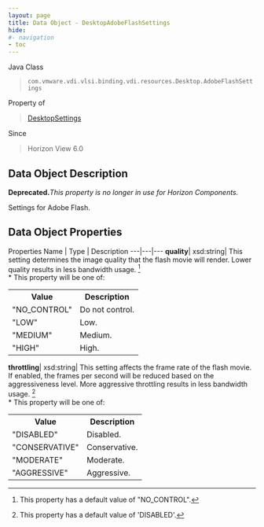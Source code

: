 ```yaml
---
layout: page
title: Data Object - DesktopAdobeFlashSettings
hide:
#- navigation
- toc
---
```






Java Class
> `com.vmware.vdi.vlsi.binding.vdi.resources.Desktop.AdobeFlashSettings`

Property of
> [DesktopSettings](vdi.resources.Desktop.DesktopSettings.md#field_detail)

Since
> Horizon View 6.0


## Data Object Description

**Deprecated.**_This property is no longer in use for Horizon Components._

Settings for Adobe Flash.

## Data Object Properties
Properties
Name |  Type |  Description
---|---|---
**quality**|  xsd:string|  This setting determines the image quality that the flash movie will render. Lower quality results in less bandwidth usage. [^183] <br>* This property will be one of:<br><table><tr><th>Value</th><th>Description</th></tr><tr><td>"NO_CONTROL"</td><td>Do not control.</td></tr><tr><td>"LOW"</td><td>Low.</td></tr><tr><td>"MEDIUM"</td><td>Medium.</td></tr><tr><td>"HIGH"</td><td>High.</td></tr></table>
**throttling**|  xsd:string|  This setting affects the frame rate of the flash movie. If enabled, the frames per second will be reduced based on the aggressiveness level. More aggressive throttling results in less bandwidth usage. [^17] <br>* This property will be one of:<br><table><tr><th>Value</th><th>Description</th></tr><tr><td>"DISABLED"</td><td>Disabled.</td></tr><tr><td>"CONSERVATIVE"</td><td>Conservative.</td></tr><tr><td>"MODERATE"</td><td>Moderate.</td></tr><tr><td>"AGGRESSIVE"</td><td>Aggressive.</td></tr></table>


 [^1]: This property need not be set. 

[^2]: This property cannot be updated. 

[^3]: This property must contain only alphanumerics, spaces, underscores, and dashes. The maximum length is 32 characters. 

[^4]: This property has a maximum length of 400 characters. 

[^5]: This property has a default value of false. 

[^6]: This property has a default value of true. 

[^7]: If specified, this property is limited to letters, numbers, punctuation, spaces, and tabs. 

[^8]: This property has a minimum value of 1. 

[^9]: This property is required if maxSessionsType is set to 'LIMITED'. 

[^10]: This property has a default value of 1. 

[^11]: This property must contain only alphanumerics, underscores, and dashes. The maximum length is 64 characters. 

[^12]: This property has a maximum length of 256 characters. 

[^13]: This property has a maximum length of 1024 characters. 

[^14]: This property is an unordered array of unique values. 

[^15]: This property is required if enableAntiAffinityRules is set to true. 

[^16]: This property has a maximum value of 20. 

[^17]: This property has a default value of 'DISABLED'. 

[^18]: This property is required if multiSessionMode is set to 'ENABLED_DEFAULT_OFF', 'ENABLED_DEFAULT_ON', or 'ENABLED_ENFORCED'. 

[^19]: This property has a default value of 0. 

[^20]: This property cannot contain ? characters. 

[^21]: This property must contain the time in 24 hours format. e.g. 14:30. 

[^22]: This property must be in the form hh:mm in 24 hours format. 

[^23]: This property is required if customizationType is set to 'NONE'. 

[^24]: This property is required if customizationType is set to 'SYS_PREP'. 

[^25]: This property is required if customizationType is set to 'QUICK_PREP'. 

[^26]: This property is required if type is set to 'MANUAL'. 

[^27]: This property is required if type is set to 'RDS'. 

[^28]: This property has a default value of 'DESKTOP'. 

[^29]: This property is required if type is set to 'AUTOMATED'. 

[^30]: This property has a default value of ['PCOIP', 'RDP', 'BLAST']. 

[^31]: This property is required if operation is set to 'INITIAL_PUBLISH', 'SCHEDULE_PUSH_IMAGE', 'CANCEL_SCHEDULED_PUSH_IMAGE', or 'INFRASTRUCTURE_CHANGE'. 

[^32]: This property is required if operation is set to 'SCHEDULE_PUSH_IMAGE'. 

[^33]: For Instant clone desktops this setting can only be set to ALWAYS_POWERED_ON. 

[^34]: This property has a default value of 'TAKE_NO_POWER_ACTION'. 

[^35]: This property has a default value of 'NEVER'. 

[^36]: This property has a default value of 120. 

[^37]: This property is required if automaticLogoffPolicy is set to 'AFTER'. 

[^38]: This is applicable for automated desktops with virtual machines names based on pattern naming. This is not applicable for desktops that are using specified naming since dynamic creation and deletion of VMs is not supported. 

[^39]: For Instant clone desktops this setting can only be set to DELETE. 

[^40]: This property is required if refreshOsDiskAfterLogoff is set to 'EVERY'. 

[^41]: This property has a maximum value of 100. 

[^42]: This property is required if refreshOsDiskAfterLogoff is set to 'AT_SIZE'. 

[^43]: This property has a default value of 'AFTER'. 

[^44]: This property is required if emptySessionTimeoutPolicy is set to 'AFTER'. 

[^45]: This property has a default value of 10. 

[^46]: This property has a minimum value of 10. 

[^47]: This property is required if preLaunchSessionTimeoutPolicy is set to 'AFTER'. 

[^48]: This property has a default value of 'DEFAULT'. 

[^49]: This property has a default value of 'BLOCK_ACCESS'. 

[^50]: This property is required if source is set to 'VIRTUAL_CENTER'. 

[^51]: For Instant clone desktops this setting can only be set to false. 

[^52]: This property is required if overrideGlobalSetting is set to true. 

[^53]: This property is required if enabled is set to true. 

[^54]: This property is required if maxLabelType is set to 'LIMITED'. 

[^55]: This property has a default value of 4096. 

[^56]: This property has a minimum value of 512. 

[^57]: This property is required if redirectDisposableFiles is set to true. 

[^58]: This property has a default value of Auto. 

[^59]: This property must be single letters from D to Z or the word Auto. 

[^60]: This property is required if redirectDisposableFiles is set to true. 

[^61]: This property has a default value of 96. 

[^62]: This property has a minimum value of 64. 

[^63]: This property has a maximum value of 512. 

[^64]: This property is required if renderer3D is set to 'AUTOMATIC', 'SOFTWARE', or 'HARDWARE'. 

[^65]: This property has a default value of 2. 

[^66]: This property has a maximum value of 4. 

[^67]: This property is required if renderer3D is set to 'AUTOMATIC', 'SOFTWARE', 'HARDWARE', or 'DISABLED'. 

[^68]: This property has a default value of 'WUXGA'. 

[^69]: This property is required if renderer3D is set to 'AUTOMATIC', 'SOFTWARE', 'HARDWARE', or 'DISABLED'. 

[^70]: This property must contain only alphanumerics and dashes. It must contain at least one alpha character. It may also optionally contain a numeric placement token {n} or {n:fixed=#}. If the pattern does not specify the numeric placement token, the maximum length is 14 characters. 

[^71]: This property has a default value of 'UP_FRONT'. 

[^72]: This property has a minimum value of 0. 

[^73]: This property is required if provisioningTime is set to 'ON_DEMAND'. 

[^74]: This property is required if redirectWindowsProfile is set to true. 

[^75]: This property is required if useSeparateDatastoresPersistentAndOSDisks is set to true. 

[^76]: This property has a default value of 2048. 

[^77]: This property has a minimum value of 128. 

[^78]: This property has a default value of D. 

[^79]: This property is required if reclaimVmDiskSpace is set to true. 

[^80]: This property must contain only alphanumerics and dashes. It must contain at least one alpha character. The maximum length is 15 characters. 

[^81]: This property is required if userAssignment is set to 'DEDICATED'. 

[^82]: Fast NFS Clones (VAAI) will be unavailable if the Replica disks are stored separately from the OS disks. 

[^83]: Datastores with file system type VVOL will also be unavailable if the Replica disks are stored separately from the OS disks. 

[^84]: This setting is applicable to both View Composer and Instant clone engine sourced desktops. 

[^85]: For Instant clone desktops, this can be modified only if there are no current operations ( [operation](vdi.resources.Desktop.InstantCloneProvisioningStatusData.md#operation) is NONE). 

[^86]: This property is required if useSeparateDatastoresReplicaAndOSDisks is set to true. 

[^87]: For Instant clone desktops, this setting can only be set to false. 

[^88]: This is applicable only to Virtual Center, View Composer, or Instant Clone Engine sourced manual or automatic desktops. 

[^89]: If true, VirtualCenter.StorageAcceleratorData#enabled must also be enabled. 

[^90]: This value cannot be updated for Instant Clone Engine sourced desktops. 

[^91]: This property has a default value of 'OS_DISKS'. 

[^92]: This property is required if useViewStorageAccelerator is set to true. 

[^93]: This property has a default value of 7. 

[^94]: This property has a maximum value of 999. 

[^95]: For Instant clone desktops, this setting can only be set to UNBOUNDED. 

[^96]: This property has a default value of 'CONSERVATIVE'. 

[^97]: This property has a default value of 'VM'. 

[^98]: For Instant clone desktops only it can be only a cluster and not a host. 

[^99]: For Instant clone desktops, this can be modified only if there are no current operations ( [operation](vdi.resources.Desktop.InstantCloneProvisioningStatusData.md#operation) is NONE). 

[^100]: If the naming method is PATTERN, this value must be less than [minNumberOfMachines](vdi.resources.Desktop.PatternNamingSettings.md#minNumberOfMachines). If the naming method is SPECIFIED and this is a create, this value must be less than the number of specified names. If the naming method is SPECIFIED and this value is updated, it must be less than the total number of existing machines in the desktop. The above checks are not done if this value is 0. 

[^101]: For Full clone desktops, if Storage DRS cluster is used then it can only have one element. 

[^102]: This property is required if namingMethod is set to 'PATTERN'. 

[^103]: This property is required if namingMethod is set to 'SPECIFIED'. 

[^104]: For Instant clone desktops, this setting can only be set to PATTERN. 

[^105]: License is not applied to the system. 

[^106]: Applied license is expired. 

[^107]: Applied license does not have instant clone feature enabled. 

[^108]: This parameter is an update map based on [DesktopInfo](vdi.resources.Desktop.DesktopInfo.md 'DesktopInfo'). 

[^109]: Both instant and linked clones share the same base image and use less storage space than full virtual machines. 

[^110]: The user profile for both types clones can be redirected to persistent disks that will be unaffected by OS updates and refreshes. 

[^111]: This property has a default value of 'PCOIP'. 

[^112]: This property is required if enableGRIDvGPUs is set to true. 

[^113]: This property has a default value of 'LIMITED'. 

[^114]: This property is required if operation is set to 'INITIAL_PUBLISH', 'CANCEL_SCHEDULED_MAINTENANCE', or 'INFRASTRUCTURE_CHANGE'. 

[^115]: This property has a maximum value of 100. 

[^116]: This property has a maximum value of 150. 

[^117]: This property is required if useCustomScript is set to false. 

[^118]: This property is required if maintenanceMode is set to 'RECURRING'. 

[^119]: This property has a maximum value of 31. 

[^120]: This property is required if maintenancePeriod is set to 'WEEKLY' or 'MONTHLY'. 

[^121]: This property has a default value of 'NEVER'. 

[^122]: This property is required if disconnectedSessionTimeoutPolicy is set to 'AFTER'. 

[^123]: This property has a minimum value of 10. 

[^124]: This property has a default value of 'VM'. 

[^125]: For Instant clone farms only it can be only a cluster and not a host. 

[^126]: For Instant clone farms, this can be modified only if there are no current operations ( [operation](vdi.resources.Farm.InstantCloneProvisioningStatusData.md#operation) is NONE). 

[^127]: This must be between 1 and 255 characters. 

[^128]: This property has a maximum length of 64 characters. 

[^129]: This property has a default value of 'ANY'. 

[^130]: This property has a default value of 'NONE'. 

[^131]: This property has a default value of ['PCOIP', 'BLAST']. 

[^132]: This property defines valid folder names with a max length of 64 characters and up to 4 subdirectory levels. The subdirectories can be specified using a backslash, e.g. (dir1\dir2\dir3\dir4). Folder names can't start or end with a backslash nor can there be 2 or more backslashes together. Combinations such as (\dir1, dir1\dir2\, dir1\\\\dir2, dir1\\\\\\dir2) are invalid. The windows reserved keywords (CON, PRN, NUL, AUX, COM1 - COM9, LPT1 - LPT9 etc.) are not allowed in subdirectory names.

[^133]: This property has a default value of "AFTER".

[^134]: This property has a default value of "UNCONFIGURED".

[^135]: This parameter need not be set.

[^136]: This parameter is an update map based on [RoleInfo](vdi.users.Role.RoleInfo.md "RoleInfo").

[^137]: This parameter is an update map based on [SecondaryCredentialsInfo](vdi.users.SecondaryCredentials.SecondaryCredentialsInfo.md "SecondaryCredentialsInfo").

[^138]: This property is required if hybridLogonConfig is set to "password".

[^139]: This property has a maximum value of 65535.

[^140]: This property must be a valid IP address or DNS name.

[^141]: This property must be a valid DNS name.

[^142]: This parameter is an update map based on [ADDomainInfo](vdi.utils.ADDomain.ADDomainInfo.md "ADDomainInfo").

[^143]: This property must not be empty and has a maximum length of 256 characters.

[^144]: Image management stream is in AVAILABLE or PARTIALLY_AVAILABLE state.

[^145]: There is at least one image management version in AVAILABLE or PARTIALLY_AVAILABLE state for this stream.

[^146]: There is at least one image management tag associated with the image management version.

[^147]: This parameter is an update map based on [ImageManagementStreamInfo](vdi.utils.imagemanagement.ImageManagementStream.ImageManagementStreamInfo.md "ImageManagementStreamInfo").

[^148]: This property must contain only alphanumerics, underscores and dashes. The maximum length is 64 characters.

[^149]: This parameter is an update map based on [ImageManagementTagInfo](vdi.utils.imagemanagement.ImageManagementTag.ImageManagementTagInfo.md "ImageManagementTagInfo").

[^150]: This property must contain only alphanumerics, dot, underscores, and dashes. The maximum length is 64 characters.

[^151]: This parameter is an update map based on [ImageManagementVersionInfo](vdi.utils.imagemanagement.ImageManagementVersion.ImageManagementVersionInfo.md "ImageManagementVersionInfo").

[^152]: This property must not be empty and has a maximum length of 256 characters.

[^153]: This parameter is an update map based on [InstantCloneEngineDomainAdministratorInfo](vdi.utils.InstantCloneEngineDomainAdministrator.InstantCloneEngineDomainAdministratorInfo.md "InstantCloneEngineDomainAdministratorInfo").

[^154]: This property is required if logCollectorComponentType is set to "CONNECTION_SERVER".

[^155]: This property is required if logCollectorComponentType is set to "AGENT_RDS".

[^156]: This property is required if logCollectorComponentType is set to "AGENT_RDS".

[^157]: This property has a default value of ["DEFAULT"].

[^158]: This property is required if reset is set to false.

[^159]: Contains null for which the request is processed successfully.

[^160]: [LogCollectorFault](vdi.fault.LogCollectorFault.md) for failed ones.

[^161]: Contains array of [LogCollectorTaskInfo](vdi.utils.logcollector.LogCollector.LogCollectorTaskInfo.md) for which the request is processed successfully.

[^162]: All available log collector task information is returned if no parameter used.

[^163]: Log collector task information for specified user returned if parameter used.

[^164]: This property has a default value of 5.

[^165]: If the [type](vdi.utils.Validator.ValidationSpec.md#type) is "MACHINE", then the naming pattern for the machines will be validated.

[^166]: This parameter is an update map based on [ViewComposerDomainAdministratorInfo](vdi.utils.viewcomposer.ViewComposerDomainAdministrator.ViewComposerDomainAdministratorInfo.md "ViewComposerDomainAdministratorInfo").

[^167]: This data object must be updated as a whole.

[^168]: This property is required if source is set to "VIEW_COMPOSER" or "INSTANT_CLONE_ENGINE".

[^169]: This property is required if source is set to "FULL_CLONE".

[^170]: This value will be considered only in case of Dedicated Linked Pool.

[^171]: It will be ignored for other Pools and Farms.

[^172]: This property is required if isPersistent is set to true.

[^173]: Applicable only in case of Linked Clones and Instant Clones.

[^174]: Set to true only in case of DEDICATED LINKED_CLONE Pool.

[^175]: It will be ignored in case of Farms and other Pools.

[^176]: This property has a default value of 1024.

[^177]: This property has a minimum value of 100.

[^178]: This property has a maximum value of 32768.

[^179]: This property is required if viewComposerType is set to "LOCAL_TO_VC" or "STANDALONE".

[^180]: This property has a default value of "GENERAL".

[^181]: This property cannot contain forward slashes.

[^182]: This parameter is an update map based on [ApplicationInfo](vdi.resources.Application.ApplicationInfo.md "ApplicationInfo").

[^183]: This property has a default value of "NO_CONTROL".

[^184]: This property has a default value of "AFTER".

[^185]: This property must be single letters from D to Z.

[^186]: This parameter is an update map based on [FarmInfo](vdi.resources.Farm.FarmInfo.md "FarmInfo").

[^187]: For Instant clone farms, this can be modified only if there are no current operations ( [operation](vdi.resources.Farm.InstantCloneProvisioningStatusData.md#operation) is NONE).

[^188]: This parameter is an update map based on [RoleInfo](vdi.users.Role.RoleInfo.md "RoleInfo").

[^189]: This property has a maximum value of 65535.

[^190]: This parameter is an update map based on [ADDomainInfo](vdi.utils.ADDomain.ADDomainInfo.md "ADDomainInfo").

[^191]: This parameter is an update map based on [ImageManagementAssetInfo](vdi.utils.imagemanagement.ImageManagementAsset.ImageManagementAssetInfo.md "ImageManagementAssetInfo").

[^192]: This property is required if configured is set to true.

[^193]: For Instant clone desktops, this setting can only be set to false.

[^194]: This parameter is an update map based on [MachineInfo](vdi.resources.Machine.MachineInfo.md "MachineInfo").

[^195]: This parameter is an update map based on [PersistentDiskInfo](vdi.resources.PersistentDisk.PersistentDiskInfo.md "PersistentDiskInfo").

[^196]: This property must contain only alphanumerics, underscores, and dashes. It must contain at least one alpha character. The maximum length is 15 characters.

[^197]: This property has a default value of 1000.

[^198]: This parameter is an update map based on [RDSServerInfo](vdi.resources.RDSServer.RDSServerInfo.md "RDSServerInfo").

[^199]: Admin user has single role which is of type either HELP_DESK_ADMIN or HELP_DESK_ADMIN_READ_ONLY.

[^200]: This parameter is an update map based on [PoliciesSettings](vdi.users.Policies.PoliciesSettings.md "PoliciesSettings").

[^201]: This property is required if allowPCoIPHardwareAcceleration is set to "Allow".

[^202]: This property is required if logCollectorComponentType is set to "AGENT".

[^203]: This property is required if type is set to "APPLICATION".

[^204]: This property is required if type is set to "DESKTOP".

[^205]: This parameter is an update map based on [URLRedirectionInfo](vdi.infrastructure.URLRedirection.URLRedirectionInfo.md "URLRedirectionInfo").

[^206]: This property has a default value of 20.

[^207]: This property has a default value of 50.

[^208]: This property has a default value of 12.

[^209]: This parameter is an update map based on [VirtualCenterInfo](vdi.infrastructure.VirtualCenter.VirtualCenterInfo.md "VirtualCenterInfo").

[^210]: [user](vdi.resources.Desktop.SpecifiedName.md#user) is provided.

[^211]: [enabled](vdi.resources.Desktop.DesktopSettings.md#enabled) is false.

[^212]: [supportedSessionType](vdi.resources.Desktop.DesktopSettings.md#supportedSessionType) is not "DESKTOP".

[^213]: [globalEntitlement](vdi.resources.Desktop.GlobalEntitlementData.md#globalEntitlement) is set.

[^214]: [userAssignment](vdi.resources.Desktop.UserAssignment.md#userAssignment) is "DEDICATED" and [automaticAssignment](vdi.resources.Desktop.UserAssignment.md#automaticAssignment) is false.

[^215]: Local entitlements are configured.

[^216]: Any of the machines in the pool have users assigned.

[^217]: [connectionServerRestrictions](vdi.resources.Desktop.DesktopSettings.md#connectionServerRestrictions) is not set.

[^218]: [type](vdi.resources.Desktop.DesktopSpec.md#type) is MANUAL.

[^219]: This parameter is an update map based on [MachineInfo](vdi.resources.Machine.MachineInfo.md "MachineInfo").

[^220]: Admin user has single role which is of type either HELP_DESK_ADMIN or HELP_DESK_ADMIN_READ_ONLY.

[^221]: [DesktopId](vdi.entity.DesktopId.md).

[^222]: [GlobalApplicationEntitlementId](vdi.entity.GlobalApplicationEntitlementId.md).

[^223]: [GlobalEntitlementId](vdi.entity.GlobalEntitlementId.md).

[^224]: [URLRedirectionId](vdi.entity.URLRedirectionId.md).

[^225]: [ServerSpec](vdi.utils.Certificate.ServerSpec.md).

[^226]: [SAMLAuthenticatorServerData](vdi.infrastructure.SAMLAuthenticator.ServerData.md).

[^227]: This property is a set of entries with unique "key" members.

[^228]: This parameter is an update map based on [GlobalApplicationEntitlementInfo](vdi.federation.GlobalApplicationEntitlement.GlobalApplicationEntitlementInfo.md "GlobalApplicationEntitlementInfo").

[^229]: This parameter is an update map based on [GlobalEntitlementInfo](vdi.federation.GlobalEntitlement.GlobalEntitlementInfo.md "GlobalEntitlementInfo").

[^230]: This parameter is an update map based on [PodInfo](vdi.federation.Pod.PodInfo.md "PodInfo").

[^231]: This parameter is an update map based on [PodFederationInfo](vdi.federation.PodFederation.PodFederationInfo.md "PodFederationInfo").

[^232]: This parameter is an update map based on [SiteInfo](vdi.federation.Site.SiteInfo.md "SiteInfo").

[^233]: This property has a default value of "CONNECTION_SERVER_DOMAIN".

[^234]: When all of the secure gateways (HTTP(S)/PCOIP/BLAST) are enabled, this field denotes the maximum load of connections allowed for the connection server. Once the number of connections to this connection server reaches this value, the subsequent connections from the horizon client will be blocked by secure gateway.

[^235]: The application is missing in all the machines of the desktop.

[^236]: Desktop do not have any provisioned machines.

[^237]: One or more server(s) is either in WARNING or ERROR (not exceeding the predefined threshold) state.

[^238]: The RDSServers in this Farm present a mix of both known and unknown load preferences.

[^239]: For dedicated assignment desktop, it is the number of assigned machine count.

[^240]: For floating assignment desktop, it is the summation of the connected and disconnected sessions.

[^241]: For dedicated assignments, it is the total number of assigned machine count.

[^242]: For floating assignments, it will be sum of all the connected and disconnected sessions.

[^243]: This property is required if thumbprintAccepted is set to false.

[^244]: This property is required if thumbprintAccepted is set to false.

[^245]: This parameter is an update map based on [CEIPInfo](vdi.infrastructure.CEIP.CEIPInfo.md "CEIPInfo").

[^246]: This parameter is an update map based on [CertificateSSOConnectorInfo](vdi.infrastructure.CertificateSSOConnector.CertificateSSOConnectorInfo.md "CertificateSSOConnectorInfo").

[^247]: This property has a maximum value of 59.

[^248]: This property is required if hostRedirection is set to true.

[^249]: This parameter is an update map based on [ConnectionServerInfo](vdi.infrastructure.ConnectionServer.ConnectionServerInfo.md "ConnectionServerInfo").

[^250]: This property is required if radiusEnabled is set to true.

[^251]: This property is required if samlSupport is set to "ENABLED" or "REQUIRED".

[^252]: This property is required if samlSupport is set to "MULTI_ENABLED" or "MULTI_REQUIRED".

[^253]: This property has a maximum value of 1440.

[^254]: This property has a default value of 21.

[^255]: This property has a minimum value of 14.

[^256]: This property is required if workspaceOneModeEnabled is set to true.

[^257]: This property has a default value of "SUCCESS".

[^258]: This property is required if eventDatabaseSet is set to true.

[^259]: This property must start with a letter, may only contain letters, numbers, and the characters @, $, #, and _, and may not be longer than 6 characters.

[^260]: This property has a maximum value of 3.

[^261]: This property has a default value of 2000.

[^262]: This property has a maximum value of 7.

[^263]: This parameter is an update map based on [EventDatabaseInfo](vdi.infrastructure.EventDatabase.EventDatabaseInfo.md "EventDatabaseInfo").

[^264]: One of [version](vdi.infrastructure.GlobalSettings.ClientData.md#version), [blockSpecificVersions](vdi.infrastructure.GlobalSettings.ClientData.md#blockSpecificVersions), [warnSpecificVersions](vdi.infrastructure.GlobalSettings.ClientData.md#warnSpecificVersions) is mandatory.

[^265]: Only one of [version](vdi.infrastructure.GlobalSettings.ClientData.md#version) or [blockSpecificVersions](vdi.infrastructure.GlobalSettings.ClientData.md#blockSpecificVersions) can be set.

[^266]: This property cannot be used for [type](vdi.infrastructure.GlobalSettings.ClientData.md#type) "WINSTORE", "HTMLACCESS".

[^267]: This property has a maximum length of 128 characters.

[^268]: This property accepts all characters including new line with a maximum length of 1024 characters.

[^269]: This property has a default value of 60.

[^270]: This property has a default value of "TIMEOUT_AFTER".

[^271]: This property has a default value of 600.

[^272]: This property has a minimum value of 5.

[^273]: This property is required if clientMaxSessionTimePolicy is set to "TIMEOUT_AFTER".

[^274]: This property has a default value of 15.

[^275]: This property is required if clientIdleSessionTimeoutPolicy is set to "TIMEOUT_AFTER".

[^276]: This property has a default value of 1200.

[^277]: This property is required if desktopSSOTimeoutPolicy is set to "DISABLE_AFTER".

[^278]: This property has a default value of "ALWAYS_ENABLED".

[^279]: This property is required if applicationSSOTimeoutPolicy is set to "DISABLE_AFTER".

[^280]: This property has a maximum value of 4320.

[^281]: This property is required if displayWarningBeforeForcedLogoff is set to true.

[^282]: If set true, UI clients should show a "Remember me" check box option on the login page.

[^283]: If set false, UI clients should not show the "Remember me" check box option on the login page.

[^284]: This property has a default value of 30.

[^285]: This property has a maximum value of 30.

[^286]: This property has a default value of Your virtual session is going to be logged off. Please save your work.

[^287]: This property has a default value of Your session has expired. Please re-connect to the portal and restart the session.

[^288]: This property has a default value of Attention.

[^289]: This property is required if displayPreLoginAdminBanner is set to true.

[^290]: This parameter is an update map based on [GlobalSettingsInfo](vdi.infrastructure.GlobalSettings.GlobalSettingsInfo.md "GlobalSettingsInfo").

[^291]: This parameter is an update map based on [GSSAPIAuthenticatorInfo](vdi.infrastructure.GSSAPIAuthenticator.GSSAPIAuthenticatorInfo.md "GSSAPIAuthenticatorInfo").

[^292]: This parameter is an update map based on [NetworkProxyConfigurationDetail](vdi.infrastructure.NetworkProxyConfiguration.NetworkProxyConfigurationDetail.md "NetworkProxyConfigurationDetail").

[^293]: This property is required if networkAutoProxy is set to false.

[^294]: This property has a maximum length of 50 characters.

[^295]: This property has a maximum length of 20 characters.

[^296]: This parameter is an update map based on [RADIUSAuthenticatorInfo](vdi.infrastructure.RADIUSAuthenticator.RADIUSAuthenticatorInfo.md "RADIUSAuthenticatorInfo").

[^297]: This property has a maximum length of 32 characters.

[^298]: This parameter is an update map based on [SAMLAuthenticatorInfo](vdi.infrastructure.SAMLAuthenticator.SAMLAuthenticatorInfo.md "SAMLAuthenticatorInfo").

[^299]: This property has a default value of "DYNAMIC".

[^300]: This property is required if authenticatorType is set to "DYNAMIC".

[^301]: This property is required if authenticatorType is set to "STATIC".

[^302]: This parameter is an update map based on [SecurityServerInfo](vdi.infrastructure.SecurityServer.SecurityServerInfo.md "SecurityServerInfo").

[^303]: This parameter is an update map based on [SyslogInfo](vdi.infrastructure.Syslog.SyslogInfo.md "SyslogInfo").

[^304]: When all of the secure gateways (HTTP(S)/PCOIP/BLAST) are enabled, this field denotes the maximum load of connections allowed for the connection server. Once the number of connections to this connection server reaches this value, the subsequent connections from the horizon client will be blocked by secure gateway.

[^305]: When none of the secure gateways(HTTP(S)/PCOIP/BLAST) are enabled, sessionThreshold value will not be set.

[^306]: This property has a default value of "BOTH".

[^307]: This property has a default value of On proceeding, you agree that you fully comply with the laws of this organisation.

[^308]: This property is required if triggerMode is set to "ENABLE_ALWAYS" or "REQUIRE_ALWAYS".

[^309]: For those pods running on older version(before 7.12.0), the values for [numHostedSessions](vdi.health.Monitoring.PodSessionCounter.md#numHostedSessions) and [numBrokeredSessions](vdi.health.Monitoring.PodSessionCounter.md#numBrokeredSessions) will not be set.

[^310]: When there is at least one Pod running on older version(before 7.12.0), numBrokeredSessions for all the pods will not be set.

[^311]: [ApplicationId](vdi.entity.ApplicationId.md).

[^312]: When none of the secure gateways(HTTP(S)/PCOIP/BLAST) are enabled, sessionThreshold value will not be set.
